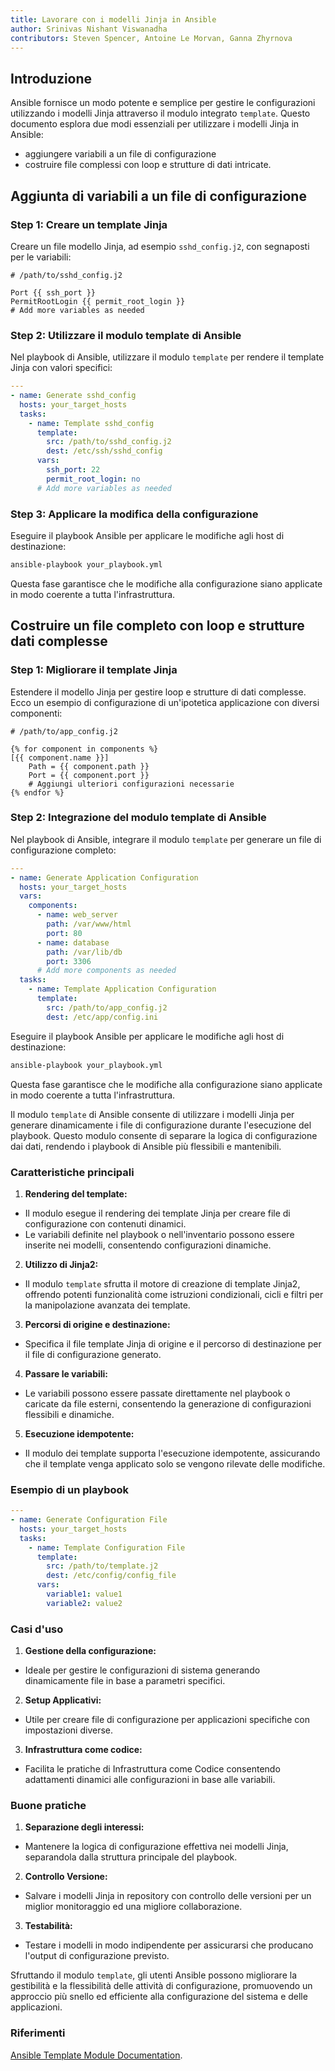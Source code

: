 ```yaml
---
title: Lavorare con i modelli Jinja in Ansible
author: Srinivas Nishant Viswanadha
contributors: Steven Spencer, Antoine Le Morvan, Ganna Zhyrnova
---
```


## Introduzione

Ansible fornisce un modo potente e semplice per gestire le configurazioni utilizzando i modelli Jinja attraverso il modulo integrato `template`. Questo documento esplora due modi essenziali per utilizzare i modelli Jinja in Ansible:

- aggiungere variabili a un file di configurazione
- costruire file complessi con loop e strutture di dati intricate.

## Aggiunta di variabili a un file di configurazione

### Step 1: Creare un template Jinja

Creare un file modello Jinja, ad esempio `sshd_config.j2`, con segnaposti per le variabili:

```jinja
# /path/to/sshd_config.j2

Port {{ ssh_port }}
PermitRootLogin {{ permit_root_login }}
# Add more variables as needed
```

### Step 2: Utilizzare il modulo template di Ansible

Nel playbook di Ansible, utilizzare il modulo `template` per rendere il template Jinja con valori specifici:

```yaml
---
- name: Generate sshd_config
  hosts: your_target_hosts
  tasks:
    - name: Template sshd_config
      template:
        src: /path/to/sshd_config.j2
        dest: /etc/ssh/sshd_config
      vars:
        ssh_port: 22
        permit_root_login: no
      # Add more variables as needed
```

### Step 3: Applicare la modifica della configurazione

Eseguire il playbook Ansible per applicare le modifiche agli host di destinazione:

```bash
ansible-playbook your_playbook.yml
```

Questa fase garantisce che le modifiche alla configurazione siano applicate in modo coerente a tutta l'infrastruttura.

## Costruire un file completo con loop e strutture dati complesse

### Step 1: Migliorare il template Jinja

Estendere il modello Jinja per gestire loop e strutture di dati complesse. Ecco un esempio di configurazione di un'ipotetica applicazione con diversi componenti:

```jinja
# /path/to/app_config.j2

{% for component in components %}
[{{ component.name }}]
    Path = {{ component.path }}
    Port = {{ component.port }}
    # Aggiungi ulteriori configurazioni necessarie
{% endfor %}
```

### Step 2: Integrazione del modulo template di Ansible

Nel playbook di Ansible, integrare il modulo `template` per generare un file di configurazione completo:

```yaml
---
- name: Generate Application Configuration
  hosts: your_target_hosts
  vars:
    components:
      - name: web_server
        path: /var/www/html
        port: 80
      - name: database
        path: /var/lib/db
        port: 3306
      # Add more components as needed
  tasks:
    - name: Template Application Configuration
      template:
        src: /path/to/app_config.j2
        dest: /etc/app/config.ini
```

Eseguire il playbook Ansible per applicare le modifiche agli host di destinazione:

```bash
ansible-playbook your_playbook.yml
```

Questa fase garantisce che le modifiche alla configurazione siano applicate in modo coerente a tutta l'infrastruttura.

Il modulo `template` di Ansible consente di utilizzare i modelli Jinja per generare dinamicamente i file di configurazione durante l'esecuzione del playbook. Questo modulo consente di separare la logica di configurazione dai dati, rendendo i playbook di Ansible più flessibili e mantenibili.

### Caratteristiche principali

1. **Rendering del template:**
  - Il modulo esegue il rendering dei template Jinja per creare file di configurazione con contenuti dinamici.
  - Le variabili definite nel playbook o nell'inventario possono essere inserite nei modelli, consentendo configurazioni dinamiche.

2. **Utilizzo di Jinja2:**
  - Il modulo `template` sfrutta il motore di creazione di template Jinja2, offrendo potenti funzionalità come istruzioni condizionali, cicli e filtri per la manipolazione avanzata dei template.

3. **Percorsi di origine e destinazione:**
  - Specifica il file template Jinja di origine e il percorso di destinazione per il file di configurazione generato.

4. **Passare le variabili:**
  - Le variabili possono essere passate direttamente nel playbook o caricate da file esterni, consentendo la generazione di configurazioni flessibili e dinamiche.

5. **Esecuzione idempotente:**
  - Il modulo dei template supporta l'esecuzione idempotente, assicurando che il template venga applicato solo se vengono rilevate delle modifiche.

### Esempio di un playbook

```yaml
---
- name: Generate Configuration File
  hosts: your_target_hosts
  tasks:
    - name: Template Configuration File
      template:
        src: /path/to/template.j2
        dest: /etc/config/config_file
      vars:
        variable1: value1
        variable2: value2
```

### Casi d'uso

1. **Gestione della configurazione:**
  - Ideale per gestire le configurazioni di sistema generando dinamicamente file in base a parametri specifici.

2. **Setup Applicativi:**
  - Utile per creare file di configurazione per applicazioni specifiche con impostazioni diverse.

3. **Infrastruttura come codice:**
  - Facilita le pratiche di Infrastruttura come Codice consentendo adattamenti dinamici alle configurazioni in base alle variabili.

### Buone pratiche

1. **Separazione degli interessi:**
  - Mantenere la logica di configurazione effettiva nei modelli Jinja, separandola dalla struttura principale del playbook.

2. **Controllo Versione:**
  - Salvare i modelli Jinja in repository con controllo delle versioni per un miglior monitoraggio ed una migliore collaborazione.

3. **Testabilità:**
  - Testare i modelli in modo indipendente per assicurarsi che producano l'output di configurazione previsto.

Sfruttando il modulo `template`, gli utenti Ansible possono migliorare la gestibilità e la flessibilità delle attività di configurazione, promuovendo un approccio più snello ed efficiente alla configurazione del sistema e delle applicazioni.

### Riferimenti

[Ansible Template Module Documentation](https://docs.ansible.com/ansible/latest/collections/ansible/builtin/template_module.html).
